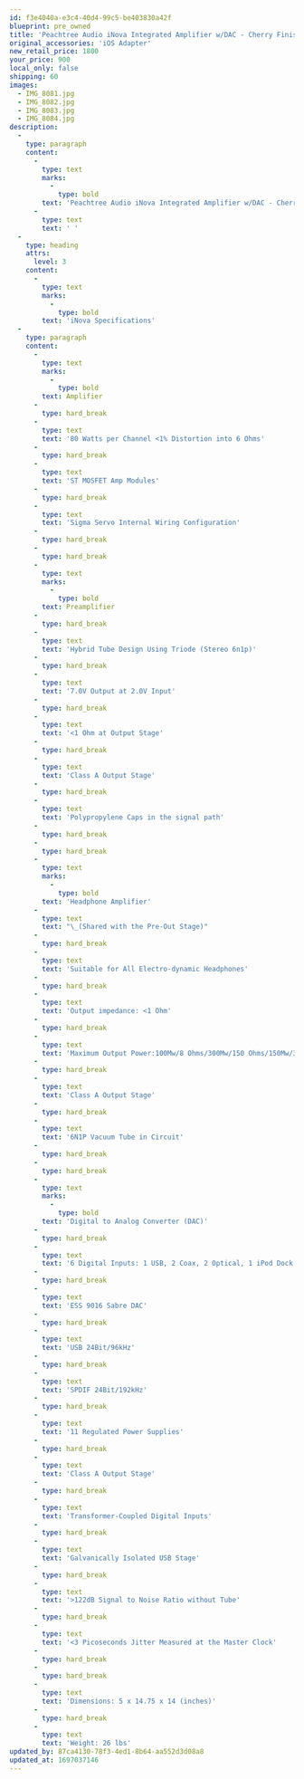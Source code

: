 ```yaml
---
id: f3e4040a-e3c4-40d4-99c5-be403830a42f
blueprint: pre_owned
title: 'Peachtree Audio iNova Integrated Amplifier w/DAC - Cherry Finish'
original_accessories: 'iOS Adapter'
new_retail_price: 1800
your_price: 900
local_only: false
shipping: 60
images:
  - IMG_8081.jpg
  - IMG_8082.jpg
  - IMG_8083.jpg
  - IMG_8084.jpg
description:
  -
    type: paragraph
    content:
      -
        type: text
        marks:
          -
            type: bold
        text: 'Peachtree Audio iNova Integrated Amplifier w/DAC - Cherry Finish. Unit is in very good physical and functional condition and includes iOS adapter. Unit sold as new for $1,900.00.'
      -
        type: text
        text: ' '
  -
    type: heading
    attrs:
      level: 3
    content:
      -
        type: text
        marks:
          -
            type: bold
        text: 'iNova Specifications'
  -
    type: paragraph
    content:
      -
        type: text
        marks:
          -
            type: bold
        text: Amplifier
      -
        type: hard_break
      -
        type: text
        text: '80 Watts per Channel <1% Distortion into 6 Ohms'
      -
        type: hard_break
      -
        type: text
        text: 'ST MOSFET Amp Modules'
      -
        type: hard_break
      -
        type: text
        text: 'Sigma Servo Internal Wiring Configuration'
      -
        type: hard_break
      -
        type: hard_break
      -
        type: text
        marks:
          -
            type: bold
        text: Preamplifier
      -
        type: hard_break
      -
        type: text
        text: 'Hybrid Tube Design Using Triode (Stereo 6n1p)'
      -
        type: hard_break
      -
        type: text
        text: '7.0V Output at 2.0V Input'
      -
        type: hard_break
      -
        type: text
        text: '<1 Ohm at Output Stage'
      -
        type: hard_break
      -
        type: text
        text: 'Class A Output Stage'
      -
        type: hard_break
      -
        type: text
        text: 'Polypropylene Caps in the signal path'
      -
        type: hard_break
      -
        type: hard_break
      -
        type: text
        marks:
          -
            type: bold
        text: 'Headphone Amplifier'
      -
        type: text
        text: "\_(Shared with the Pre-Out Stage)"
      -
        type: hard_break
      -
        type: text
        text: 'Suitable for All Electro-dynamic Headphones'
      -
        type: hard_break
      -
        type: text
        text: 'Output impedance: <1 Ohm'
      -
        type: hard_break
      -
        type: text
        text: 'Maximum Output Power:100Mw/8 Ohms/300Mw/150 Ohms/150Mw/300 Ohms'
      -
        type: hard_break
      -
        type: text
        text: 'Class A Output Stage'
      -
        type: hard_break
      -
        type: text
        text: '6N1P Vacuum Tube in Circuit'
      -
        type: hard_break
      -
        type: hard_break
      -
        type: text
        marks:
          -
            type: bold
        text: 'Digital to Analog Converter (DAC)'
      -
        type: hard_break
      -
        type: text
        text: '6 Digital Inputs: 1 USB, 2 Coax, 2 Optical, 1 iPod Dock'
      -
        type: hard_break
      -
        type: text
        text: 'ESS 9016 Sabre DAC'
      -
        type: hard_break
      -
        type: text
        text: 'USB 24Bit/96kHz'
      -
        type: hard_break
      -
        type: text
        text: 'SPDIF 24Bit/192kHz'
      -
        type: hard_break
      -
        type: text
        text: '11 Regulated Power Supplies'
      -
        type: hard_break
      -
        type: text
        text: 'Class A Output Stage'
      -
        type: hard_break
      -
        type: text
        text: 'Transformer-Coupled Digital Inputs'
      -
        type: hard_break
      -
        type: text
        text: 'Galvanically Isolated USB Stage'
      -
        type: hard_break
      -
        type: text
        text: '>122dB Signal to Noise Ratio without Tube'
      -
        type: hard_break
      -
        type: text
        text: '<3 Picoseconds Jitter Measured at the Master Clock'
      -
        type: hard_break
      -
        type: hard_break
      -
        type: text
        text: 'Dimensions: 5 x 14.75 x 14 (inches)'
      -
        type: hard_break
      -
        type: text
        text: 'Weight: 26 lbs'
updated_by: 87ca4130-78f3-4ed1-8b64-aa552d3d08a8
updated_at: 1697037146
---
```

